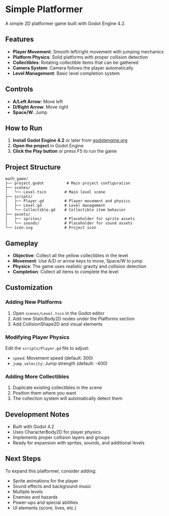 # Simple Platformer

A simple 2D platformer game built with Godot Engine 4.2.

## Features

- **Player Movement**: Smooth left/right movement with jumping mechanics
- **Platform Physics**: Solid platforms with proper collision detection
- **Collectibles**: Rotating collectible items that can be gathered
- **Camera System**: Camera follows the player automatically
- **Level Management**: Basic level completion system

## Controls

- **A/Left Arrow**: Move left
- **D/Right Arrow**: Move right
- **Space/W**: Jump

## How to Run

1. **Install Godot Engine 4.2** or later from [godotengine.org](https://godotengine.org/)
2. **Open the project** in Godot Engine
3. **Click the Play button** or press F5 to run the game

## Project Structure

```
math_game/
├── project.godot          # Main project configuration
├── scenes/
│   └── Level.tscn        # Main level scene
├── scripts/
│   ├── Player.gd         # Player movement and physics
│   ├── Level.gd          # Level management
│   └── Collectible.gd    # Collectible item behavior
├── assets/
│   ├── sprites/          # Placeholder for sprite assets
│   └── sounds/           # Placeholder for sound assets
└── icon.svg              # Project icon
```

## Gameplay

- **Objective**: Collect all the yellow collectibles in the level
- **Movement**: Use A/D or arrow keys to move, Space/W to jump
- **Physics**: The game uses realistic gravity and collision detection
- **Completion**: Collect all items to complete the level

## Customization

### Adding New Platforms
1. Open `scenes/Level.tscn` in the Godot editor
2. Add new StaticBody2D nodes under the Platforms section
3. Add CollisionShape2D and visual elements

### Modifying Player Physics
Edit the `scripts/Player.gd` file to adjust:
- `speed`: Movement speed (default: 300)
- `jump_velocity`: Jump strength (default: -400)

### Adding More Collectibles
1. Duplicate existing collectibles in the scene
2. Position them where you want
3. The collection system will automatically detect them

## Development Notes

- Built with Godot 4.2
- Uses CharacterBody2D for player physics
- Implements proper collision layers and groups
- Ready for expansion with sprites, sounds, and additional levels

## Next Steps

To expand this platformer, consider adding:
- Sprite animations for the player
- Sound effects and background music
- Multiple levels
- Enemies and hazards
- Power-ups and special abilities
- UI elements (score, lives, etc.)
